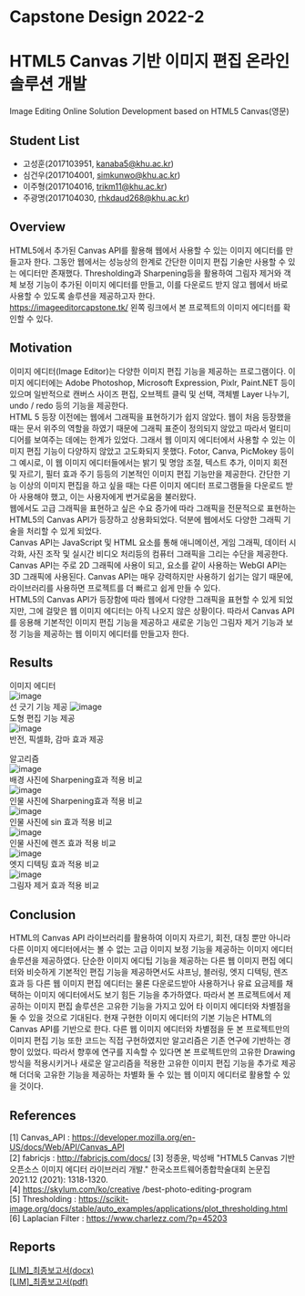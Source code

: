 # Capstone Design 2022-2
# HTML5 Canvas 기반 이미지 편집 온라인 솔루션 개발
Image Editing Online Solution Development based on HTML5 Canvas(영문)  

## Student List
* 고성훈(2017103951, kanaba5@khu.ac.kr)  
* 심건우(2017104001, simkunwo@khu.ac.kr)  
* 이주형(2017104016, trikm11@khu.ac.kr)  
* 주광명(2017104030, rhkdaud268@khu.ac.kr)  

## Overview  
  HTML5에서 추가된 Canvas API를 활용해 웹에서 사용할 수 있는 이미지 에디터를 만들고자 한다. 그동안 웹에서는 성능상의 한계로 간단한 이미지 편집 기술만 사용할 수 있는 에디터만 존재했다. Thresholding과 Sharpening등을 활용하여 그림자 제거와 객체 보정 기능이 추가된 이미지 에디터를 만들고, 이를 다운로드 받지 않고 웹에서 바로 사용할 수 있도록 솔루션을 제공하고자 한다.  
  https://imageeditorcapstone.tk/ 왼쪽 링크에서 본 프로젝트의 이미지 에디터를 확인할 수 있다.  

## Motivation
  이미지 에디터(Image Editor)는 다양한 이미지 편집 기능을 제공하는 프로그램이다. 이미지 에디터에는 Adobe Photoshop, Microsoft Expression, Pixlr, Paint.NET 등이 있으며 일반적으로 캔버스 사이즈 편집, 오브젝트 클릭 및 선택, 객체별 Layer 나누기, undo / redo 등의 기능을 제공한다.  
  HTML 5 등장 이전에는 웹에서 그래픽을 표현하기가 쉽지 않았다. 웹이 처음 등장했을 때는 문서 위주의 역할을 하였기 때문에 그래픽 표준이 정의되지 않았고 따라서 멀티미디어를 보여주는 데에는 한계가 있었다. 그래서 웹 이미지 에디터에서 사용할 수 있는 이미지 편집 기능이 다양하지 않았고 고도화되지 못했다. Fotor, Canva, PicMokey 등이 그 예시로, 이 웹 이미지 에디터들에서는 밝기 및 명암 조절, 텍스트 추가, 이미지 회전 및 자르기, 필터 효과 주기 등등의 기본적인 이미지 편집 기능만을 제공한다. 간단한 기능 이상의 이미지 편집을 하고 싶을 때는 다른 이미지 에디터 프로그램들을 다운로드 받아 사용해야 했고, 이는 사용자에게 번거로움을 불러왔다.  
  웹에서도 고급 그래픽을 표현하고 싶은 수요 증가에 따라 그래픽을 전문적으로 표현하는 HTML5의 Canvas API가 등장하고 상용화되었다. 덕분에 웹에서도 다양한 그래픽 기술을 처리할 수 있게 되었다.  
  Canvas API는 JavaScript 및 HTML <canvas> 요소를 통해 애니메이션, 게임 그래픽, 데이터 시각화, 사진 조작 및 실시간 비디오 처리등의 컴퓨터 그래픽을 그리는 수단을 제공한다.  Canvas API는 주로 2D 그래픽에 사용이 되고, <canvas> 요소를 같이 사용하는 WebGI API는 3D 그래픽에 사용된다. Canvas API는 매우 강력하지만 사용하기 쉽기는 않기 때문에, 라이브러리를 사용하면 프로젝트를 더 빠르고 쉽게 만들 수 있다.  
  HTML5의 Canvas API가 등장함에 따라 웹에서 다양한 그래픽을 표현할 수 있게 되었지만, 그에 걸맞은 웹 이미지 에디터는 아직 나오지 않은 상황이다. 따라서 Canvas API를 응용해 기본적인 이미지 편집 기능을 제공하고 새로운 기능인 그림자 제거 기능과 보정 기능을 제공하는 웹 이미지 에디터를 만들고자 한다. 
  
## Results  
이미지 에디터  
![image](https://user-images.githubusercontent.com/77709696/208286023-a9e79a81-19fb-4481-8c94-4716a652df93.png)  
선 긋기 기능 제공
![image](https://user-images.githubusercontent.com/77709696/208286037-fc7b3aba-b76d-4356-ae77-bd8e7ef0aa12.png)  
도형 편집 기능 제공  
![image](https://user-images.githubusercontent.com/77709696/208286059-fd00a3bd-8285-4ab5-8661-8d2fbb10ded1.png)  
반전, 픽셀화, 감마 효과 제공

알고리즘  
![image](https://user-images.githubusercontent.com/77709696/208285680-6c32152a-b3dd-4b8e-9de9-12260823d3ed.png)  
배경 사진에 Sharpening효과 적용 비교  
![image](https://user-images.githubusercontent.com/77709696/208285848-cd1f0879-9e0f-4e7b-b293-db8e69882625.png)  
인물 사진에 Sharpening효과 적용 비교  
![image](https://user-images.githubusercontent.com/77709696/208285864-2ee580a8-b5b3-4ddf-91e7-4b8f58d82cce.png)  
인물 사진에 sin 효과 적용 비교  
![image](https://user-images.githubusercontent.com/77709696/208285876-21f24f8a-e138-4fbf-8231-798adbc37d19.png)  
인물 사진에 렌즈 효과 적용 비교  
![image](https://user-images.githubusercontent.com/77709696/208285885-8e0db179-da12-4f62-aedf-ff6e1f98ba5d.png)  
엣지 디텍팅 효과 적용 비교  
![image](https://user-images.githubusercontent.com/77709696/208285909-b88e0c78-f7e5-4dcd-a952-bb46318c60b4.png)  
그림자 제거 효과 적용 비교  

## Conclusion
  HTML의 Canvas API 라이브러리를 활용하여 이미지 자르기, 회전, 대칭 뿐만 아니라 다른 이미지 에디터에서는 볼 수 없는 고급 이미지 보정 기능을 제공하는 이미지 에디터 솔루션을 제공하였다. 단순한 이미지 에디팁 기능을 제공하는 다른 웹 이미지 편집 에디터와 비슷하게 기본적인 편집 기능을 제공하면서도 샤프닝, 블러링, 엣지 디텍팅, 렌즈 효과 등 다른 웹 이미지 편집 에디터는 물론 다운로드받아 사용하거나 유료 요금제를 채택하는 이미지 에디터에서도 보기 힘든 기능을 추가하였다. 따라서 본 프로젝트에서 제공하는 이미지 편집 솔루션은 고유한 기능을 가지고 있어 타 이미지 에디터와 차별점을 둘 수 있을 것으로 기대된다.
  현재 구현한 이미지 에디터의 기본 기능은 HTML의 Canvas API를 기반으로 한다. 다른 웹 이미지 에디터와 차별점을 둔 본 프로젝트만의 이미지 편집 기능 또한 코드는 직접 구현하였지만 알고리즘은 기존 연구에 기반하는 경향이 있었다. 따라서 향후에 연구를 지속할 수 있다면 본 프로젝트만의 고유한 Drawing 방식을 적용시키거나 새로운 알고리즘을 적용한 고유한 이미지 편집 기능을 추가로 제공해 더더욱 고유한 기능을 제공하는 차별화 둘 수 있는 웹 이미지 에디터로 활용할 수 있을 것이다.
  
## References
[1] Canvas_API : https://developer.mozilla.org/en-US/docs/Web/API/Canvas_API  
[2] fabricjs : http://fabricjs.com/docs/
[3] 정종윤, 박성배 "HTML5 Canvas 기반 오픈소스 이미지 에디터 라이브러리 개발." 한국소프트웨어종합학술대회 논문집 2021.12 (2021): 1318-1320.  
[4] https://skylum.com/ko/creative /best-photo-editing-program  
[5] Thresholding : https://scikit-image.org/docs/stable/auto_examples/applications/plot_thresholding.html  
[6] Laplacian Filter : https://www.charlezz.com/?p=45203  

## Reports
[[LIM]_최종보고서(docx)](https://github.com/pestyswami/Capstone_Design_1_Image_Editor/blob/dev/report/%5BLIM%5DCD1_%EC%B5%9C%EC%A2%85%EB%B3%B4%EA%B3%A0%EC%84%9C.docx)  
[[LIM]_최종보고서(pdf)](https://github.com/pestyswami/Capstone_Design_1_Image_Editor/blob/dev/report/%5BLIM%5DCD1_%EC%B5%9C%EC%A2%85%EB%B3%B4%EA%B3%A0%EC%84%9C.pdf)
